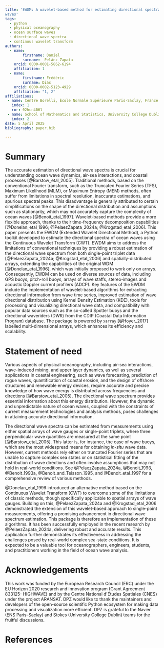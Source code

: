 ```yaml
---
title: 'EWDM: A wavelet-based method for estimating directional spectra of ocean
waves'
tags:
  - python
  - physical oceanography
  - ocean surface waves
  - directional wave spectra
  - continous wavelet transform
authors:
  - name:
        firstname: Daniel
        surname:  Peláez-Zapata
    orcid: 0000-0001-5862-6194
    affiliation: 1
  - name:
        firstname: Frédéric
        surname: Dias
    orcid: 0000-0002-5123-4929
    affiliation: "1, 2"
affiliations:
 - name: Centre Borelli, École Normale Supérieure Paris-Saclay, France
   index: 1
   ror: 02hcn4061
 - name: School of Mathematics and Statistics, University College Dublin, Ireland
   index: 2
date: 5 April 2025
bibliography: paper.bib

---
```


# Summary

The accurate estimation of directional wave spectra is crucial for understanding ocean wave dynamics, air-sea interactions, and coastal processes [@Barstow_etal_2005]. Traditional methods, based on the conventional Fourier transform, such as the Truncated Fourier Series (TFS), Maximum Likelihood (MLM), or Maximum Entropy (MEM) methods, often suffer from limitations in spectral resolution, inaccurate estimations, and spurious spectral peaks. This disadvantage is generally attributed to certain simplifications on the shape of the directional distribution and assumptions such as stationarity, which may not accurately capture the complexity of ocean waves [@Benoit_etal_1997]. Wavelet-based methods provide a more flexible approach, thanks to their time-frequency decomposition capabilities [@Donelan_etal_1996; @PelaezZapata_2024a; @Krogstad_etal_2006]. This paper presents the EWDM (Extended Wavelet Directional Method), a Python toolkit developed to estimate the directional spectra of ocean waves using the Continuous Wavelet Transform (CWT). EWDM aims to address the limitations of conventional techniques by providing a robust estimation of the directional wave spectrum from both single-point triplet data [@PelaezZapata_2024a; @Krogstad_etal_2006] and spatially-distributed arrays, extending the capabilities of the original WDM [@Donelan_etal_1996], which was initially proposed to work only on arrays. Consequently, EWDM can be used on diverse sources of data, including GPS buoys, pitch-roll buoys, arrays of wave staffs, stereo-images and acoustic Doppler current profilers (ADCP). Key features of the EWDM include the implementation of wavelet-based algorithms for extracting directional information from wave time series, improved estimation of wave directional distribution using Kernel Density Estimation (KDE), tools for processing and visualizing directional wave data, and compatibility with popular data sources such as the so-called Spotter buoys and the directional waveriders (DWR) from the CDIP (Coastal Data Information Program) database. The package is powered by `xarray` [@Hoyer_2017] labelled multi-dimensional arrays, which enhances its efficiency and scalability.


# Statement of need

Various aspects of physical oceanography, including air-sea interactions, wave-induced mixing, and upper layer dynamics, as well as several applications in coastal engineering, such as wave forecasting, prediction of rogue waves, quantification of coastal erosion, and the design of offshore structures and renewable energy devices, require accurate and precise knowledge of how wave energy is distributed across frequencies and directions [@Barstow_etal_2005]. The directional wave spectrum provides essential information about this energy distribution. However, the dynamic and unpredictable nature of ocean waves, coupled with the constraints of current measurement technologies and analysis methods, poses challenges in attaining accurate directional information.

The directional wave spectra can be estimated from measurements using either spatial arrays of wave gauges or single-point triplets, where three perpendicular wave quantities are measured at the same point [@Barstow_etal_2005]. This latter is, for instance, the case of wave buoys, which are the most widespread means for obtaining _in-situ_ wave data. However, current methods rely either on truncated Fourier series that are unable to capture complex sea states or on statistical fitting of the distribution of wave directions and often involve assumptions that may not hold in real-world conditions. See @PelaezZapata_2024a, @Benoit_1993, @Benoit_1993a, @Benoit_and_Teisson_1995, and @Benoit_etal_1997 for a comprehensive review of various methods.

@Donelan_etal_1996 introduced an alternative method based on the Continuous Wavelet Transform (CWT) to overcome some of the limitations of classic methods, though specifically applicable to spatial arrays of wave gauges. Building on this, @PelaezZapata_2024a and @Krogstad_etal_2006 demonstrated the extension of this wavelet-based approach to single-point measurements, offering a promising advancement in directional wave spectrum estimation. This package is therefore an implementation of these algorithms. It has been successfully employed in the recent research by @PelaezZapata_2024a, delivering robust and accurate results. This application further demonstrates its effectiveness in addressing the challenges posed by real-world complex sea-state conditions. It is expected to be a valuable tool for oceanographers, engineers, students, and practitioners working in the field of ocean wave analysis.


# Acknowledgements

This work was funded by the European Research Council (ERC) under the EU Horizon 2020 research and innovation program (Grant Agreement 833125- HIGHWAVE) and by the Centre National d'Études Spatiales (CNES) under the project ARANSAT. DPZ would like to thank the maintainers and developers of the open-source scientific Python ecosystem for making data processing and visualization more efficient. DPZ is grateful to the Navier (ENS Paris-Saclay) and Stokes (University College Dublin) teams for the fruitful discussions.


# References
